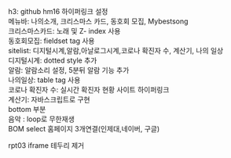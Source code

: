 h3: github hm16 하이퍼링크 설정<br>
메뉴바: 나의소개, 크리스마스 카드, 동호회 모집, Mybestsong<br>
크리스마스카드: 노래 및 Z- index 사용<br>
동호회모집: fieldset tag 사용<br>
sitelist: 디지털시계,알람,아날로그시계,코로나 확진자 수, 계산기, 나의 일상<br>
디지털시계: dotted style 추가<br>
알람: 알람소리 설정, 5분뒤 알람 기능 추가<br>
나의일상: table tag 사용<br>
코로나 확진자 수:  실시간 확진자 현황 사이트 하이퍼링크<br>
계산기: 자바스크립트로 구현<br>
bottom 부분<br>
음악 : loop로 무한재생<br>
BOM  select 홈페이지 3개연결(인제대,네이버, 구글)<br>

rpt03 iframe 테두리 제거<br>



